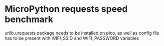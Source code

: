 # MicroPython requests speed benchmark

urlib.urequests package needs to be installed on pico, as well as config file has to be present with WIFI_SSID and WIFI_PASSWORD variables
